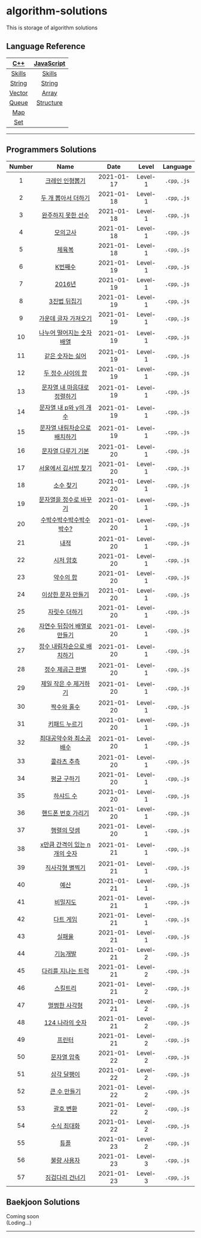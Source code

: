 # algorithm-solutions

This is storage of algorithm solutions

## Language Reference

|      [C++](/reference/cpp.md)      |     [JavaScript](/reference/javascript.md)      |
| :--------------------------------: | :---------------------------------------------: |
| [Skills](/reference/cpp/skills.md) |    [Skills](/reference/javascript/skills.md)    |
| [String](/reference/cpp/string.md) |    [String](/reference/javascript/string.md)    |
| [Vector](/reference/cpp/vector.md) |     [Array](/reference/javascript/array.md)     |
|  [Queue](/reference/cpp/queue.md)  | [Structure](/reference/javascript/structure.md) |
|    [Map](/reference/cpp/map.md)    |                                                 |
|    [Set](/reference/cpp/set.md)    |                                                 |

---

## Programmers Solutions

| Number |                            Name                            |    Date    |  Level  |   Language    |
| :----: | :--------------------------------------------------------: | :--------: | :-----: | :-----------: |
|   1    |        [크레인 인형뽑기](/programmers/solution1.md)        | 2021-01-17 | Level-1 | `.cpp`, `.js` |
|   2    |      [두 개 뽑아서 더하기](/programmers/solution2.md)      | 2021-01-18 | Level-1 | `.cpp`, `.js` |
|   3    |      [완주하지 못한 선수](/programmers/solution3.md)       | 2021-01-18 | Level-1 | `.cpp`, `.js` |
|   4    |           [모의고사](/programmers/solution4.md)            | 2021-01-18 | Level-1 | `.cpp`, `.js` |
|   5    |            [체육복](/programmers/solution5.md)             | 2021-01-18 | Level-1 | `.cpp`, `.js` |
|   6    |            [K번째수](/programmers/solution6.md)            | 2021-01-19 | Level-1 | `.cpp`, `.js` |
|   7    |            [2016년](/programmers/solution7.md)             | 2021-01-19 | Level-1 | `.cpp`, `.js` |
|   8    |         [3진법 뒤집기](/programmers/solution8.md)          | 2021-01-19 | Level-1 | `.cpp`, `.js` |
|   9    |     [가운데 글자 가져오기](/programmers/solution9.md)      | 2021-01-19 | Level-1 | `.cpp`, `.js` |
|   10   |  [나누어 떨어지는 숫자 배열](/programmers/solution10.md)   | 2021-01-19 | Level-1 | `.cpp`, `.js` |
|   11   |       [같은 숫자는 싫어](/programmers/solution11.md)       | 2021-01-19 | Level-1 | `.cpp`, `.js` |
|   12   |      [두 정수 사이의 합](/programmers/solution12.md)       | 2021-01-19 | Level-1 | `.cpp`, `.js` |
|   13   | [문자열 내 마음대로 정렬하기](/programmers/solution13.md)  | 2021-01-19 | Level-1 | `.cpp`, `.js` |
|   14   |    [문자열 내 p와 y의 개수](/programmers/solution14.md)    | 2021-01-19 | Level-1 | `.cpp`, `.js` |
|   15   | [문자열 내림차순으로 배치하기](/programmers/solution15.md) | 2021-01-19 | Level-1 | `.cpp`, `.js` |
|   16   |      [문자열 다루기 기본](/programmers/solution16.md)      | 2021-01-20 | Level-1 | `.cpp`, `.js` |
|   17   |     [서울에서 김서방 찾기](/programmers/solution17.md)     | 2021-01-20 | Level-1 | `.cpp`, `.js` |
|   18   |          [소수 찾기](/programmers/solution18.md)           | 2021-01-20 | Level-1 | `.cpp`, `.js` |
|   19   |    [문자열을 정수로 바꾸기](/programmers/solution19.md)    | 2021-01-20 | Level-1 | `.cpp`, `.js` |
|   20   |   [수박수박수박수박수박수?](/programmers/solution20.md)    | 2021-01-20 | Level-1 | `.cpp`, `.js` |
|   21   |             [내적](/programmers/solution21.md)             | 2021-01-20 | Level-1 | `.cpp`, `.js` |
|   22   |          [시저 암호](/programmers/solution22.md)           | 2021-01-20 | Level-1 | `.cpp`, `.js` |
|   23   |          [약수의 합](/programmers/solution23.md)           | 2021-01-20 | Level-1 | `.cpp`, `.js` |
|   24   |      [이상한 문자 만들기](/programmers/solution24.md)      | 2021-01-20 | Level-1 | `.cpp`, `.js` |
|   25   |        [자릿수 더하기](/programmers/solution25.md)         | 2021-01-20 | Level-1 | `.cpp`, `.js` |
|   26   | [자연수 뒤집어 배열로 만들기](/programmers/solution26.md)  | 2021-01-20 | Level-1 | `.cpp`, `.js` |
|   27   |  [정수 내림차순으로 배치하기](/programmers/solution27.md)  | 2021-01-20 | Level-1 | `.cpp`, `.js` |
|   28   |       [정수 제곱근 판별](/programmers/solution28.md)       | 2021-01-20 | Level-1 | `.cpp`, `.js` |
|   29   |    [제일 작은 수 제거하기](/programmers/solution29.md)     | 2021-01-20 | Level-1 | `.cpp`, `.js` |
|   30   |         [짝수와 홀수](/programmers/solution30.md)          | 2021-01-20 | Level-1 | `.cpp`, `.js` |
|   31   |        [키패드 누르기](/programmers/solution31.md)         | 2021-01-20 | Level-1 | `.cpp`, `.js` |
|   32   |   [최대공약수와 최소공배수](/programmers/solution32.md)    | 2021-01-20 | Level-1 | `.cpp`, `.js` |
|   33   |         [콜라츠 추측](/programmers/solution33.md)          | 2021-01-20 | Level-1 | `.cpp`, `.js` |
|   34   |         [평균 구하기](/programmers/solution34.md)          | 2021-01-20 | Level-1 | `.cpp`, `.js` |
|   35   |          [하샤드 수](/programmers/solution35.md)           | 2021-01-20 | Level-1 | `.cpp`, `.js` |
|   36   |      [핸드폰 번호 가리기](/programmers/solution36.md)      | 2021-01-20 | Level-1 | `.cpp`, `.js` |
|   37   |         [행렬의 덧셈](/programmers/solution37.md)          | 2021-01-20 | Level-1 | `.cpp`, `.js` |
|   38   | [x만큼 간격이 있는 n개의 숫자](/programmers/solution38.md) | 2021-01-21 | Level-1 | `.cpp`, `.js` |
|   39   |       [직사각형 별찍기](/programmers/solution39.md)        | 2021-01-21 | Level-1 | `.cpp`, `.js` |
|   40   |             [예산](/programmers/solution40.md)             | 2021-01-21 | Level-1 | `.cpp`, `.js` |
|   41   |           [비밀지도](/programmers/solution41.md)           | 2021-01-21 | Level-1 | `.cpp`, `.js` |
|   42   |          [다트 게임](/programmers/solution42.md)           | 2021-01-21 | Level-1 | `.cpp`, `.js` |
|   43   |            [실패율](/programmers/solution43.md)            | 2021-01-21 | Level-1 | `.cpp`, `.js` |
|   44   |           [기능개발](/programmers/solution44.md)           | 2021-01-21 | Level-2 | `.cpp`, `.js` |
|   45   |      [다리를 지나는 트럭](/programmers/solution45.md)      | 2021-01-21 | Level-2 | `.cpp`, `.js` |
|   46   |           [스킬트리](/programmers/solution46.md)           | 2021-01-21 | Level-2 | `.cpp`, `.js` |
|   47   |        [멀쩡한 사각형](/programmers/solution47.md)         | 2021-01-21 | Level-2 | `.cpp`, `.js` |
|   48   |       [124 나라의 숫자](/programmers/solution48.md)        | 2021-01-21 | Level-2 | `.cpp`, `.js` |
|   49   |            [프린터](/programmers/solution49.md)            | 2021-01-21 | Level-2 | `.cpp`, `.js` |
|   50   |         [문자열 압축](/programmers/solution50.md)          | 2021-01-22 | Level-2 | `.cpp`, `.js` |
|   51   |         [삼각 달팽이](/programmers/solution51.md)          | 2021-01-22 | Level-2 | `.cpp`, `.js` |
|   52   |         [큰 수 만들기](/programmers/solution52.md)         | 2021-01-22 | Level-2 | `.cpp`, `.js` |
|   53   |          [괄호 변환](/programmers/solution53.md)           | 2021-01-22 | Level-2 | `.cpp`, `.js` |
|   54   |         [수식 최대화](/programmers/solution54.md)          | 2021-01-22 | Level-2 | `.cpp`, `.js` |
|   55   |             [튜플](/programmers/solution55.md)             | 2021-01-23 | Level-2 | `.cpp`, `.js` |
|   56   |         [불량 사용자](/programmers/solution56.md)          | 2021-01-23 | Level-3 | `.cpp`, `.js` |
|   57   |       [징검다리 건너기](/programmers/solution57.md)        | 2021-01-23 | Level-3 | `.cpp`, `.js` |

## Baekjoon Solutions

Coming soon     
(Loding...)

---
